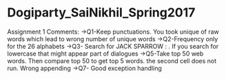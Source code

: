 # Dogiparty_SaiNikhil_Spring2017
Assignment 1 Comments:
->Q1-Keep punctuations. You took unique of raw words which lead to wrong number of unique words
->Q2-Frequency only for the 26 alphabets
->Q3- Search for JACK SPARROW : . If you search for lowercase that might appear part of dialogues 
->Q5-Take top 50 web words. Then compare top 50 to get top 5 words. the second cell does not run. Wrong appending
->Q7- Good exception handling
